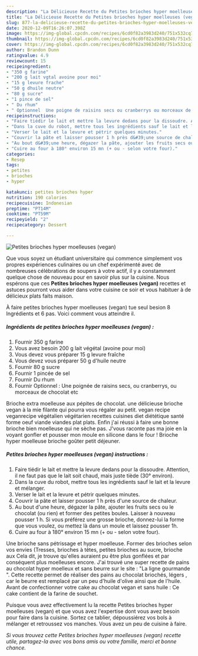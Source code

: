 ```yaml
---
description: "La Délicieuse Recette du Petites brioches hyper moelleuses (vegan)"
title: "La Délicieuse Recette du Petites brioches hyper moelleuses (vegan)"
slug: 877-la-delicieuse-recette-du-petites-brioches-hyper-moelleuses-vegan
date: 2020-12-09T16:26:07.398Z
image: https://img-global.cpcdn.com/recipes/6cd0f82a3983d240/751x532cq70/petites-brioches-hyper-moelleuses-vegan-photo-principale-de-la-recette.jpg
thumbnail: https://img-global.cpcdn.com/recipes/6cd0f82a3983d240/751x532cq70/petites-brioches-hyper-moelleuses-vegan-photo-principale-de-la-recette.jpg
cover: https://img-global.cpcdn.com/recipes/6cd0f82a3983d240/751x532cq70/petites-brioches-hyper-moelleuses-vegan-photo-principale-de-la-recette.jpg
author: Brandon Dunn
ratingvalue: 4.9
reviewcount: 15
recipeingredient:
- "350 g farine"
- "200 g lait vgtal avoine pour moi"
- "15 g levure frache"
- "50 g dhuile neutre"
- "80 g sucre"
- "1 pince de sel"
- " Du rhum"
- " Optionnel  Une poigne de raisins secs ou cranberrys ou morceaux de chocolat etc"
recipeinstructions:
- "Faire tiédir le lait et mettre la levure dedans pour la dissoudre. Attention, il ne faut pas que le lait soit chaud, mais juste tiède (30° environ)."
- "Dans la cuve du robot, mettre tous les ingrédients sauf le lait et la levure et mélanger."
- "Verser le lait et la levure et pétrir quelques minutes."
- "Couvrir la pâte et laisser pousser 1 h près d&#39;une source de chaleur."
- "Au bout d&#39;une heure, dégazer la pâte, ajouter les fruits secs ou le chocolat (ou rien) et former des petites boules. Laisser à nouveau pousser 1 h. Si vous préférez une grosse brioche, donnez-lui la forme que vous voulez, ou mettez là dans un moule et laissez pousser 1h."
- "Cuire au four à 180° environ 15 mn (+ ou - selon votre four)."
categories:
- Resep
tags:
- petites
- brioches
- hyper

katakunci: petites brioches hyper 
nutrition: 190 calories
recipecuisine: Indonesian
preptime: "PT14M"
cooktime: "PT59M"
recipeyield: "2"
recipecategory: Dessert

---
```



![Petites brioches hyper moelleuses (vegan)](https://img-global.cpcdn.com/recipes/6cd0f82a3983d240/751x532cq70/petites-brioches-hyper-moelleuses-vegan-photo-principale-de-la-recette.jpg)

Que vous soyez un étudiant universitaire qui commence simplement vos propres expériences culinaires ou un chef expérimenté avec de nombreuses célébrations de soupers à votre actif, il y a constamment quelque chose de nouveau pour en savoir plus sur la cuisine. Nous espérons que ces <strong> Petites brioches hyper moelleuses (vegan) </strong> recettes et astuces pourront vous aider dans votre cuisine ce soir et vous habituer à de délicieux plats faits maison.

<!--inarticleads1-->

À faire petites brioches hyper moelleuses (vegan) tue seul besion 8 Ingrédients et 6 pas. Voici comment vous atteindre il.

##### Ingrédients de petites brioches hyper moelleuses (vegan) :

1. Fournir 350 g farine
1. Vous avez besoin 200 g lait végétal (avoine pour moi)
1. Vous devez vous préparer 15 g levure fraîche
1. Vous devez vous préparer 50 g d&#39;huile neutre
1. Fournir 80 g sucre
1. Fournir 1 pincée de sel
1. Fournir  Du rhum
1. Fournir  Optionnel : Une poignée de raisins secs, ou cranberrys, ou morceaux de chocolat etc


Brioche extra moelleuse aux pépites de chocolat. une délicieuse brioche vegan à la mie filante qui pourra vous régaler au petit. vegan recipe veganrecipe végétalien végétarien recettes cuisines diet diététique santé forme oeuf viande viandes plat plats. Enfin j&#39;ai réussi à faire une bonne brioche bien moelleuse qui ne sèche pas. J&#39;vous raconte pas ma joie en la voyant gonfler et pousser mon moule en silicone dans le four ! Brioche hyper moelleuse brioche goûter petit déjeuner. 

<!--inarticleads2-->

##### Petites brioches hyper moelleuses (vegan) instructions :

1. Faire tiédir le lait et mettre la levure dedans pour la dissoudre. Attention, il ne faut pas que le lait soit chaud, mais juste tiède (30° environ).
1. Dans la cuve du robot, mettre tous les ingrédients sauf le lait et la levure et mélanger.
1. Verser le lait et la levure et pétrir quelques minutes.
1. Couvrir la pâte et laisser pousser 1 h près d&#39;une source de chaleur.
1. Au bout d&#39;une heure, dégazer la pâte, ajouter les fruits secs ou le chocolat (ou rien) et former des petites boules. Laisser à nouveau pousser 1 h. Si vous préférez une grosse brioche, donnez-lui la forme que vous voulez, ou mettez là dans un moule et laissez pousser 1h.
1. Cuire au four à 180° environ 15 mn (+ ou - selon votre four).


Une brioche sans pétrissage et hyper moelleuse. Former des brioches selon vos envies (Tresses, brioches à têtes, petites brioches au sucre, brioche aux Cela dit, je trouve qu&#39;elles auraient pu être plus gonflées et par conséquent plus moelleuses encore. J&#39;ai trouvé une super recette de pains au chocolat hyper moelleux et sans beurre sur le site : &#34;La ligne gourmande &#34;. Cette recette permet de réaliser des pains au chocolat briochés, légers , car le beurre est remplacé par un peu d&#39;huile d&#39;olive ainsi que de l&#39;huile. Avant de confectionner votre cake au chocolat vegan et sans huile : Ce cake contient de la farine de souchet. 

<!--inarticleads1-->

<p>
Puisque vous avez effectivement lu la recette Petites brioches hyper moelleuses (vegan) et que vous avez l'expertise dont vous avez besoin pour faire dans la cuisine. Sortez ce tablier, dépoussiérez vos bols à mélanger et retroussez vos manches. Vous avez un peu de cuisine à faire.
</p>

<p>
<i>Si vous trouvez cette Petites brioches hyper moelleuses (vegan) recette utile, partagez-la avec vos bons amis ou votre famille, merci et bonne chance.</i>
</p>
